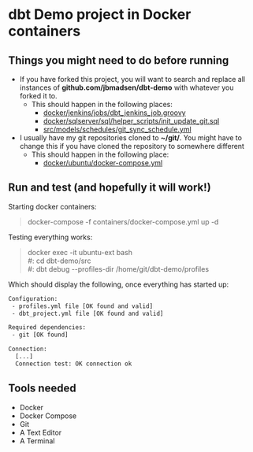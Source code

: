 # dbt Demo project in Docker containers


## Things you might need to do before running

* If you have forked this project, you will want to search and replace all instances of **github.com/jbmadsen/dbt-demo** with whatever you forked it to.
  * This should happen in the following places:
    * [docker/jenkins/jobs/dbt_jenkins_job.groovy](./docker/jenkins/jobs/dbt_jenkins_job.groovy)
    * [docker/sqlserver/sql/helper_scripts/init_update_git.sql](./docker/sqlserver/sql/helper_scripts/init_update_git.sql)
    * [src/models/schedules/git_sync_schedule.yml](./src/models/schedules/git_sync_schedule.yml)
* I usually have my git repositories cloned to **~/git/**. You might have to change this if you have cloned the repository to somewhere different
  * This should happen in the following place:
    * [docker/ubuntu/docker-compose.yml](./docker/ubuntu/docker-compose.yml)


## Run and test (and hopefully it will work!)

Starting docker containers:
> docker-compose -f containers/docker-compose.yml up -d

Testing everything works:

> docker exec -it ubuntu-ext bash \
> #: cd dbt-demo/src \
> #: dbt debug --profiles-dir /home/git/dbt-demo/profiles

Which should display the following, once everything has started up:

```bash
Configuration:
 - profiles.yml file [OK found and valid]
 - dbt_project.yml file [OK found and valid]

Required dependencies:
 - git [OK found]

Connection:
  [...]
  Connection test: OK connection ok
```


## Tools needed

* Docker
* Docker Compose
* Git
* A Text Editor
* A Terminal

